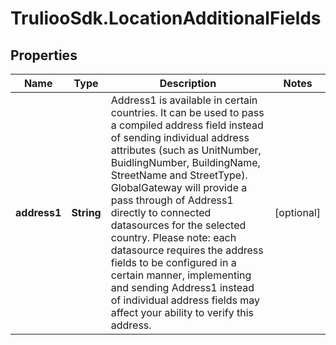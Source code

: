 # TruliooSdk.LocationAdditionalFields

## Properties

Name | Type | Description | Notes
------------ | ------------- | ------------- | -------------
**address1** | **String** | Address1 is available in certain countries. It can be used to pass a compiled address field instead of sending individual address attributes (such as UnitNumber, BuidlingNumber, BuildingName, StreetName and StreetType).   GlobalGateway will provide a pass through of Address1 directly to connected datasources for the selected country.   Please note: each datasource requires the address fields to be configured in a certain manner, implementing and sending Address1 instead of individual address fields may affect your ability to verify this address. | [optional] 


